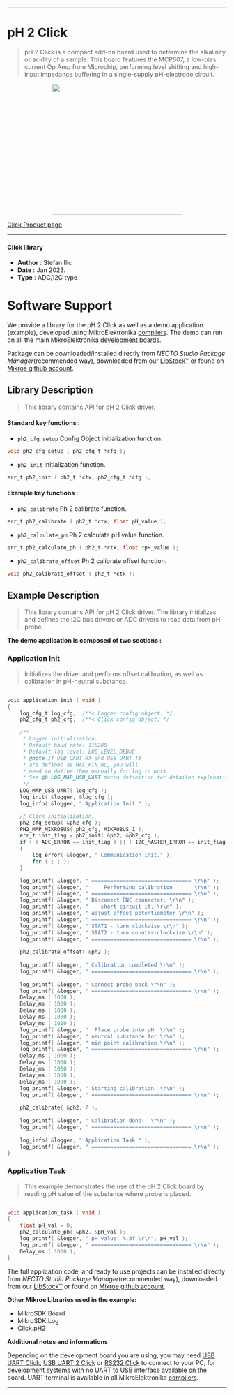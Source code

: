 
---
# pH 2 Click

> pH 2 Click is a compact add-on board used to determine the alkalinity or acidity of a sample. This board features the MCP607, a low-bias current Op Amp from Microchip, performing level shifting and high-input impedance buffering in a single-supply pH-electrode circuit.

<p align="center">
  <img src="https://download.mikroe.com/images/click_for_ide/ph2_click.png" height=300px>
</p>

[Click Product page](https://www.mikroe.com/ph-2-click)

---


#### Click library

- **Author**        : Stefan Ilic
- **Date**          : Jan 2023.
- **Type**          : ADC/I2C type


# Software Support

We provide a library for the pH 2 Click
as well as a demo application (example), developed using MikroElektronika
[compilers](https://www.mikroe.com/necto-studio).
The demo can run on all the main MikroElektronika [development boards](https://www.mikroe.com/development-boards).

Package can be downloaded/installed directly from *NECTO Studio Package Manager*(recommended way), downloaded from our [LibStock&trade;](https://libstock.mikroe.com) or found on [Mikroe github account](https://github.com/MikroElektronika/mikrosdk_click_v2/tree/master/clicks).

## Library Description

> This library contains API for pH 2 Click driver.

#### Standard key functions :

- `ph2_cfg_setup` Config Object Initialization function.
```c
void ph2_cfg_setup ( ph2_cfg_t *cfg );
```

- `ph2_init` Initialization function.
```c
err_t ph2_init ( ph2_t *ctx, ph2_cfg_t *cfg );
```

#### Example key functions :

- `ph2_calibrate` Ph 2 calibrate function.
```c
err_t ph2_calibrate ( ph2_t *ctx, float pH_value );
```

- `ph2_calculate_ph` Ph 2 calculate pH value function.
```c
err_t ph2_calculate_ph ( ph2_t *ctx, float *pH_value );
```

- `ph2_calibrate_offset` Ph 2 calibrate offset function.
```c
void ph2_calibrate_offset ( ph2_t *ctx );
```

## Example Description

> This library contains API for pH 2 Click driver. 
The library initializes and defines the I2C bus drivers or 
ADC drivers to read data from pH probe.

**The demo application is composed of two sections :**

### Application Init

> Initializes the driver and performs offset calibration, 
as well as calibration in pH-neutral substance.

```c

void application_init ( void )
{
    log_cfg_t log_cfg;  /**< Logger config object. */
    ph2_cfg_t ph2_cfg;  /**< Click config object. */

    /** 
     * Logger initialization.
     * Default baud rate: 115200
     * Default log level: LOG_LEVEL_DEBUG
     * @note If USB_UART_RX and USB_UART_TX 
     * are defined as HAL_PIN_NC, you will 
     * need to define them manually for log to work. 
     * See @b LOG_MAP_USB_UART macro definition for detailed explanation.
     */
    LOG_MAP_USB_UART( log_cfg );
    log_init( &logger, &log_cfg );
    log_info( &logger, " Application Init " );

    // Click initialization.
    ph2_cfg_setup( &ph2_cfg );
    PH2_MAP_MIKROBUS( ph2_cfg, MIKROBUS_1 );
    err_t init_flag = ph2_init( &ph2, &ph2_cfg );
    if ( ( ADC_ERROR == init_flag ) || ( I2C_MASTER_ERROR == init_flag ) )
    {
        log_error( &logger, " Communication init." );
        for ( ; ; );
    }

    log_printf( &logger, " ================================ \r\n" );
    log_printf( &logger, "     Performing calibration       \r\n" );
    log_printf( &logger, " ================================ \r\n" );
    log_printf( &logger, " Disconect BNC connector, \r\n" );
    log_printf( &logger, "    short-circuit it, \r\n" );
    log_printf( &logger, " adjust offset potentiometer \r\n" );
    log_printf( &logger, " ================================ \r\n" );
    log_printf( &logger, " STAT1 - turn clockwise \r\n" );
    log_printf( &logger, " STAT2 - turn counter-clockwise \r\n" );
    log_printf( &logger, " ================================ \r\n" );
    
    ph2_calibrate_offset( &ph2 );
    
    log_printf( &logger, " Calibration completed \r\n" );
    log_printf( &logger, " ================================ \r\n" );
    
    log_printf( &logger, " Connect probe back \r\n" );
    log_printf( &logger, " ================================ \r\n" );
    Delay_ms ( 1000 );
    Delay_ms ( 1000 );
    Delay_ms ( 1000 );
    Delay_ms ( 1000 );
    Delay_ms ( 1000 );
    log_printf( &logger, "  Place probe into pH  \r\n" );
    log_printf( &logger, " neutral substance for \r\n" );
    log_printf( &logger, " mid point calibration \r\n" );
    log_printf( &logger, " ================================ \r\n" );
    Delay_ms ( 1000 );
    Delay_ms ( 1000 );
    Delay_ms ( 1000 );
    Delay_ms ( 1000 );
    Delay_ms ( 1000 );
    log_printf( &logger, " Starting calibration  \r\n" );
    log_printf( &logger, " ================================ \r\n" );  
    
    ph2_calibrate( &ph2, 7 );
    
    log_printf( &logger, " Calibration done!  \r\n" );
    log_printf( &logger, " ================================ \r\n" ); 
    
    log_info( &logger, " Application Task " );
    log_printf( &logger, " ================================ \r\n" ); 
}

```

### Application Task

> This example demonstrates the use of the pH 2 Click board by 
reading pH value of the substance where probe is placed.

```c

void application_task ( void ) 
{
    float pH_val = 0;
    ph2_calculate_ph( &ph2, &pH_val );
    log_printf( &logger, " pH value: %.3f \r\n", pH_val );
    log_printf( &logger, " ================================ \r\n" ); 
    Delay_ms ( 1000 );
}

```


The full application code, and ready to use projects can be installed directly from *NECTO Studio Package Manager*(recommended way), downloaded from our [LibStock&trade;](https://libstock.mikroe.com) or found on [Mikroe github account](https://github.com/MikroElektronika/mikrosdk_click_v2/tree/master/clicks).

**Other Mikroe Libraries used in the example:**

- MikroSDK.Board
- MikroSDK.Log
- Click.pH2

**Additional notes and informations**

Depending on the development board you are using, you may need
[USB UART Click](https://www.mikroe.com/usb-uart-click),
[USB UART 2 Click](https://www.mikroe.com/usb-uart-2-click) or
[RS232 Click](https://www.mikroe.com/rs232-click) to connect to your PC, for
development systems with no UART to USB interface available on the board. UART
terminal is available in all MikroElektronika
[compilers](https://shop.mikroe.com/compilers).

---
